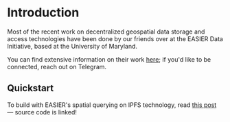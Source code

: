 # Introduction

Most of the recent work on decentralized geospatial data storage and access technologies have been done by our friends over at the EASIER Data Initiative, based at the University of Maryland.

You can find extensive information on their work [here](https://easierdata.org/); if you'd like to be connected, reach out on Telegram.

## Quickstart

To build with EASIER's spatial querying on IPFS technology, read [this post](https://easierdata.org/notebooks/geohash-ipfs-blog-post) — source code is linked!

